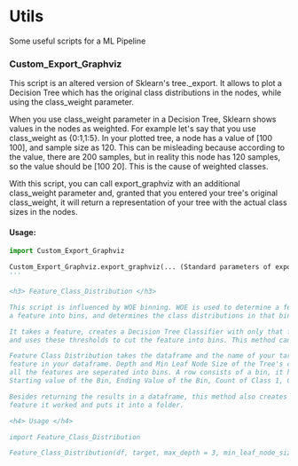 # Utils
Some useful scripts for a ML Pipeline
<h3> Custom_Export_Graphviz </h3>

This script is an altered version of Sklearn's tree._export. It allows to plot a Decision Tree which has the original class 
distributions in the nodes, while using the class_weight parameter. 

When you use class_weight parameter in a Decision Tree, Sklearn shows values in the nodes as weighted. For example let's say that you use
class_weight as {0:1,1:5}. In your plotted tree, a node has a value of [100 100], and sample size as 120. This can be misleading 
because according to the value, there are 200 samples, but in reality this node has 120 samples, so the value should be [100 20].
This is the cause of weighted classes. 

With this script, you can call export_graphviz with an additional class_weight parameter and, granted that you entered your tree's original class_weight, it will return a representation of your tree with the actual class sizes in the nodes.

<h4>Usage:</h4>


```python
import Custom_Export_Graphviz 

Custom_Export_Graphviz.export_graphviz(... (Standard parameters of export_graphviz)), class_weight = {class_weights of your tree} (default is "balanced"))
'''

<h3> Feature_Class_Distribution </h3>

This script is influenced by WOE binning. WOE is used to determine a features predictive power. It seperates the values of
a feature into bins, and determines the class distributions in that bin. This script uses Decision Tree Classifier to determine the bins.

It takes a feature, creates a Decision Tree Classifier with only that feature, gets the thresholds of the nodes, 
and uses these thresholds to cut the feature into bins. This method can be utilized as a feature importance tool, and it also helps with the interpretability of the model. You can see which features are good at splitting your target value. 

Feature Class Distribution takes the dataframe and the name of your target value as parameters. It individually works for every 
feature in your dataframe. Depth and Min Leaf Node Size of the Tree's can also be given as parameters. It returns a dataframe where
all the features are seperated into bins. A row consists of a bin, it has those columns: Name of the Feature, 
Starting value of the Bin, Ending Value of the Bin, Count of Class 1, Count of Class 0, Total Count, Distribution of Class1

Besides returning the results in a dataframe, this method also creates the graphs of all the trees created, it names each tree with the
feature it worked and puts it into a folder.

<h4> Usage </h4>

import Feature_Class_Distribution

Feature_Class_Distribution(df, target, max_depth = 3, min_leaf_node_size = 100)
